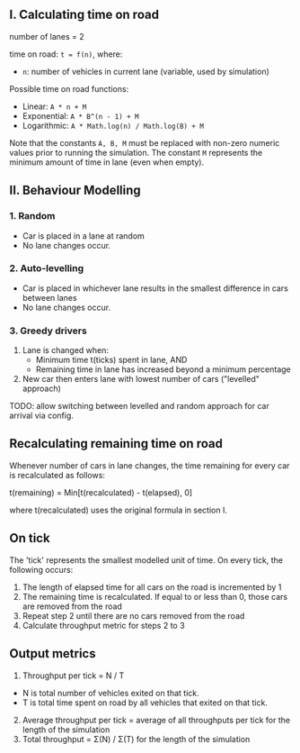 
## I. Calculating time on road

number of lanes = 2

time on road: `t = f(n)`, where:
   - `n`: number of vehicles in current lane (variable, used by simulation)

Possible time on road functions:
   - Linear: `A * n + M`
   - Exponential: `A * B^(n - 1) + M`
   - Logarithmic: `A * Math.log(n) / Math.log(B) + M`

Note that the constants `A, B, M` must be replaced with non-zero numeric values prior to running the simulation.
The constant `M` represents the minimum amount of time in lane (even when empty).

## II. Behaviour Modelling

### 1. Random

- Car is placed in a lane at random
- No lane changes occur.

### 2. Auto-levelling

- Car is placed in whichever lane results in the smallest difference in cars between lanes
- No lane changes occur.

### 3. Greedy drivers

1. Lane is changed when:
   - Minimum time t(ticks) spent in lane, AND
   - Remaining time in lane has increased beyond a minimum percentage
1. New car then enters lane with lowest number of cars ("levelled" approach)

TODO: allow switching between levelled and random approach for car arrival via config.

## Recalculating remaining time on road

Whenever number of cars in lane changes, the time remaining for every car is recalculated as follows:

t(remaining) = Min\[t(recalculated) - t(elapsed), 0\]

where t(recalculated) uses the original formula in section I.

## On tick

The 'tick' represents the smallest modelled unit of time. On every tick, the following occurs:

1. The length of elapsed time for all cars on the road is incremented by 1
2. The remaining time is recalculated. If equal to or less than 0, those cars are removed from the road
3. Repeat step 2 until there are no cars removed from the road
4. Calculate throughput metric for steps 2 to 3

## Output metrics

1. Throughput per tick = N / T
- N is total number of vehicles exited on that tick.
- T is total time spent on road by all vehicles that exited on that tick.
2. Average throughput per tick = average of all throughputs per tick for the length of the simulation
3. Total throughput = Σ(N) / Σ(T) for the length of the simulation

